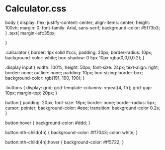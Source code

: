 # Calculator.css
body {
    display: flex;
    justify-content: center;
    align-items: center;
    height: 100vh;
    margin: 0;
    font-family: Arial, sans-serif;
    background-color: #5f73b3;
}
.text{
    margin-left:35px;

}

.calculator {
    border: 1px solid #ccc;
    padding: 20px;
    border-radius: 10px;
    background-color: white;
    box-shadow: 0 5px 10px rgba(0,0,0,0.2);
}

.display input {
    width: 100%;
    height: 50px;
    font-size: 24px;
    text-align: right;
    border: none;
    outline: none;
    padding: 10px;
    box-sizing: border-box;
    background-color: rgb(191, 190, 190);
}

.buttons {
    display: grid;
    grid-template-columns: repeat(4, 1fr);
    grid-gap: 10px;
    margin-top: 20px;
}

button {
    padding: 20px;
    font-size: 18px;
    border: none;
    border-radius: 5px;
    cursor: pointer;
    background-color: #eee;
    transition: background-color 0.2s;
}

button:hover {
    background-color: #ddd;
}

button:nth-child(4n) {
    background-color: #ff7043;
    color: white;
}

button:nth-child(4n):hover {
    background-color: #ff5722;
}
